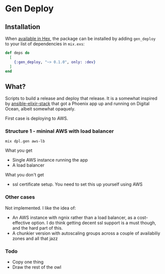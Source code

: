 # Gen Deploy


## Installation

When [available in Hex](https://hex.pm/docs/publish), the package can be installed
by adding `gen_deploy` to your list of dependencies in `mix.exs`:

```elixir
def deps do
  [
    {:gen_deploy, "~> 0.1.0", only: :dev}
  ]
end
```

## What?

Scripts to build a release and deploy that release. It is a somewhat inspired by [ansible-elixir-stack](https://github.com/HashNuke/ansible-elixir-stack) that got a Phoenix app up and running on Digital Ocean, albeit somewhat opaquely. 

First case is deploying to AWS.


### Structure 1 - mininal AWS with load balancer

```
mix dpl.gen aws-lb
```

What you get

* Single AWS instance running the app
* A load balancer

What you don't get

* ssl certificate setup. You need to set this up yourself using AWS 

### Other  cases

Not implemented. I like the idea of:

* An AWS instance with ngnix rather than a load balancer, as a cost-effective option. I do think getting decent ssl support is a must though, and the hard part of this.
* A chunkier version with autoscaling groups across a couple of availabiliy zones and all that jazz



### Todo 

- Copy one thing
- Draw the rest of the owl
